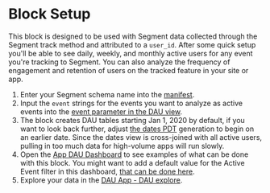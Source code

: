 # Block Setup

This block is designed to be used with Segment data collected through the Segment track method and attributed to a `user_id`. After some quick setup you'll be able to see daily, weekly, and monthly active users for any event you're tracking to Segment. You can also analyze the frequency of engagement and retention of users on the tracked feature in your site or app.

1. Enter your Segment schema name into the [manifest](/projects/dau_app/files/manifest.lkml).
2. Input the `event` strings for the events you want to analyze as active events into the [event parameter in the DAU view](/projects/dau_app/files/dau.view.lkml?line=58).
3. The block creates DAU tables starting Jan 1, 2020 by default, if you want to look back further, adjust [the dates PDT](/projects/dau_app/files/days.view.lkml) generation to begin on an earlier date. Since the dates view is cross-joined with all active users, pulling in too much data for high-volume apps will run slowly.
4. Open the [App DAU Dashboard](/dashboards/dau_app::dau_app) to see examples of what can be done with this block. You might want to add a default value for the Active Event filter in this dashboard, [that can be done here](/projects/dau_app/files/dau_app.dashboard.lookml?line=735).
5. Explore your data in the [DAU App - DAU explore](/explore/dau_app/dau).
